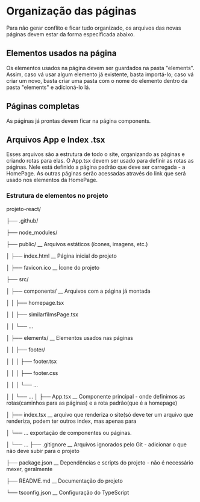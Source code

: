# Organização das páginas

Para não gerar conflito e ficar tudo organizado, os arquivos das novas páginas devem estar da forma especificada abaixo.

## Elementos usados na página

Os elementos usados na página devem ser guardados na pasta "elements". Assim, caso vá usar algum elemento já existente, basta importá-lo; caso vá criar um novo, basta criar uma pasta com o nome do elemento dentro da pasta "elements" e adicioná-lo lá.

## Páginas completas

As páginas já prontas devem ficar na página components.

## Arquivos App e Index .tsx

Esses arquivos são a estrutura de todo o site, organizando as páginas e criando rotas para elas.
O App.tsx devem ser usado para definir as rotas as páginas. Nele está definido a página padrão que deve ser carregada - a HomePage.
As outras páginas serão acessadas através do link que será usado nos elementos da HomePage.

### Estrutura de elementos no projeto

projeto-react/


├── .github/

├── node_modules/ 

├── public/                          \__ Arquivos estáticos (ícones, imagens, etc.)

│   ├── index.html                   \__ Página inicial do projeto

│   ├── favicon.ico                  \__ Ícone do projeto

├── src/                  

│   ├── components/                  \__ Arquivos com a página já montada

│   │   ├── homepage.tsx

│   │   ├── similarfilmsPage.tsx

│   │   └── ...

│   ├── elements/                    \__ Elementos usados nas páginas

│   │   ├── footer/

│   │   │   ├── footer.tsx

│   │   │   ├── footer.css

│   │   │   └── ... 

│   │   └── ...
│   ├── App.tsx                      \__ Componente principal - onde definimos as rotas(caminhos para as páginas) e a rota padrão(que é a homepage)

│   ├── index.tsx                    \__ arquivo que renderiza o site(só deve ter um arquivo que renderiza, podem ter outros index, mas apenas para 

│   └── ...                             exportação de componentes ou páginas.

│   └── ...
├── .gitignore             \__ Arquivos ignorados pelo Git - adicionar o que não deve subir para o projeto

├── package.json           \__ Dependências e scripts do projeto - não é necessário mexer, geralmente

├── README.md              \__ Documentação do projeto

└── tsconfig.json          \__ Configuração do TypeScript

